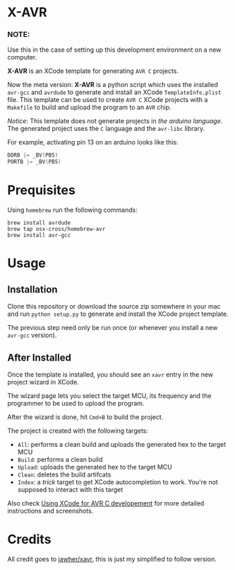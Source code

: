X-AVR
=====
### NOTE:
Use this in the case of setting up this development environment on a new computer.

**X-AVR** is an XCode template for generating `AVR C` projects.

Now the meta version: **X-AVR** is a python script which uses the installed `avr-gcc` and `avrdude` to generate and install an XCode `TemplateInfo.plist` file. This template can be used to create `AVR C` XCode projects with a `Makefile` to build and upload the program to an `AVR` chip.

*Notice*: This template does not generate projects in *the arduino language*. The generated project uses the `C` language and the `avr-libc` library.

For example, activating pin 13 on an arduino looks like this:

```C
DDRB |= _BV(PB5)
PORTB |= _BV(PB5)
```
# Prequisites

Using `homebrew` run the following commands:

```
brew install avrdude
brew tap osx-cross/homebrew-avr
brew install avr-gcc
```

# Usage

## Installation
Clone this repository or download the source zip somewhere in your mac and run `python setup.py` to generate and install the XCode project template.

The previous step need only be run once (or whenever you install a new `avr-gcc` version).

## After Installed
Once the template is installed, you should see an `xavr` entry in the new project wizard in XCode.

The wizard page lets you select the target MCU, its frequency and the programmer to be used to upload the program.

After the wizard is done, hit `Cmd+B` to build the project.

The project is created with the following targets:

* `All`: performs a clean build and uploads the generated hex to the target MCU
* `Build`: performs a clean build
* `Upload`: uploads the generated hex to the target MCU
* `Clean`: deletes the build artifcats
* `Index`: a *trick* target to get XCode autocompletion to work. You're not supposed to interact with this target

Also check [Using XCode for AVR C developement](http://jawher.me/2014/03/21/using-xcode-avr-c/) for more detailed instructions and screenshots.


# Credits
All credit goes to [jawher/xavr](https://github.com/jawher/xavr), this is just my simplified to follow version.
